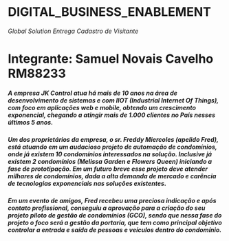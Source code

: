 # DIGITAL_BUSINESS_ENABLEMENT
*Global Solution Entrega Cadastro de Visitante*


# Integrante: Samuel Novais Cavelho RM88233


##### A empresa JK Control atua há mais de 10 anos na área de desenvolvimento de sistemas e com IIOT (Industrial Internet Of Things), com foco em aplicações web e mobile, obtendo um crescimento exponencial, chegando a atingir mais de 1.000 clientes no País nesses últimos 5 anos. 


##### Um dos proprietários da empresa, o sr. Freddy Miercoles (apelido Fred), está atuando em um audacioso projeto de automação de condomínios, onde já existem 10 condomínios interessados na solução. Inclusive já existem 2 condomínios (Melissa Garden e Flowers Queen) iniciando a fase de prototipação. Em um futuro breve esse projeto deve atender milhares de condomínios, dada a alta demanda de mercado e carência de tecnologias exponenciais nas soluções existentes.

##### Em um evento de amigos, Fred recebeu uma preciosa indicação e após contato profissional, conseguiu a aprovação para a criação do seu projeto piloto de gestão de condomínios (GCO), sendo que nessa fase do projeto o foco será a gestão da portaria, que tem como principal objetivo controlar a entrada e saída de pessoas e veículos dentro do condomínio.
